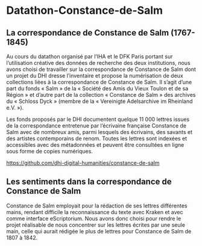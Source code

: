 # Datathon-Constance-de-Salm
## La correspondance de Constance de Salm (1767-1845)


Au cours du datathon organisé par l’IHA et le DFK Paris portant sur l’utilisation créative des données de recherche des deux institutions, nous avons choisi de travailler sur la correspondance de Constance de Salm dont un projet du DHI dresse l’inventaire et propose la numérisation de deux collections liées à la correspondance de Constance de Salm. Il s’agit d’une part du fonds « Salm » de la « Société des Amis du Vieux Toulon et de sa Région » et d’autre part de la collection « Constance de Salm » des archives du « Schloss Dyck » (membre de la « Vereinigte Adelsarchive im Rheinland e.V. »).

Les fonds proposés par le DHI documentent quelque 11 000 lettres issues de la correspondance entretenue par l’écrivaine française Constance de Salm avec de nombreux amis, parmi lesquels des écrivains, des savants et des artistes contemporains de renom. Toutes les lettres sont indexées et accessibles avec des métadonnées et peuvent être consultées en ligne sous forme de copies numériques.

https://github.com/dhi-digital-humanities/constance-de-salm


## Les sentiments dans la correspondance de Constance de Salm

Constance de Salm employait pour la rédaction de ses lettres différentes mains, rendant difficile la reconnaissance du texte avec  Kraken et avec comme interface eScriptorium. Nous avons donc choisi pour rendre le projet réalisable de nous concentrer sur les lettres écrites par une seule main, celle qui aurait rédigée le plus de lettres pour Constance de Salm de 1807 à 1842.
